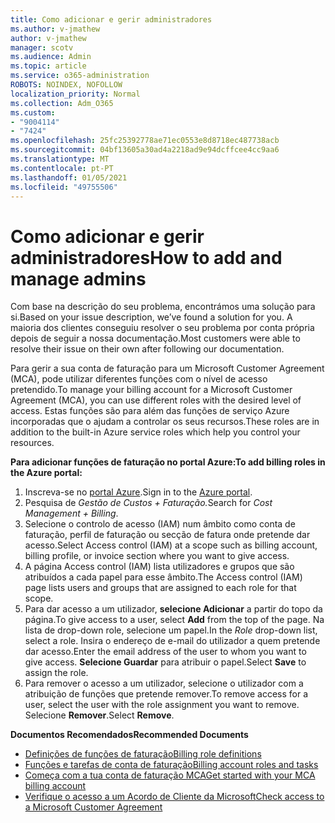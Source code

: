 ```yaml
---
title: Como adicionar e gerir administradores
ms.author: v-jmathew
author: v-jmathew
manager: scotv
ms.audience: Admin
ms.topic: article
ms.service: o365-administration
ROBOTS: NOINDEX, NOFOLLOW
localization_priority: Normal
ms.collection: Adm_O365
ms.custom:
- "9004114"
- "7424"
ms.openlocfilehash: 25fc25392778ae71ec0553e8d8718ec487738acb
ms.sourcegitcommit: 04bf13605a30ad4a2218ad9e94dcffcee4cc9aa6
ms.translationtype: MT
ms.contentlocale: pt-PT
ms.lasthandoff: 01/05/2021
ms.locfileid: "49755506"
---
```

# <a name="how-to-add-and-manage-admins"></a><span data-ttu-id="10517-102">Como adicionar e gerir administradores</span><span class="sxs-lookup"><span data-stu-id="10517-102">How to add and manage admins</span></span>

<span data-ttu-id="10517-103">Com base na descrição do seu problema, encontrámos uma solução para si.</span><span class="sxs-lookup"><span data-stu-id="10517-103">Based on your issue description, we’ve found a solution for you.</span></span> <span data-ttu-id="10517-104">A maioria dos clientes conseguiu resolver o seu problema por conta própria depois de seguir a nossa documentação.</span><span class="sxs-lookup"><span data-stu-id="10517-104">Most customers were able to resolve their issue on their own after following our documentation.</span></span>

<span data-ttu-id="10517-105">Para gerir a sua conta de faturação para um Microsoft Customer Agreement (MCA), pode utilizar diferentes funções com o nível de acesso pretendido.</span><span class="sxs-lookup"><span data-stu-id="10517-105">To manage your billing account for a Microsoft Customer Agreement (MCA), you can use different roles with the desired level of access.</span></span> <span data-ttu-id="10517-106">Estas funções são para além das funções de serviço Azure incorporadas que o ajudam a controlar os seus recursos.</span><span class="sxs-lookup"><span data-stu-id="10517-106">These roles are in addition to the built-in Azure service roles which help you control your resources.</span></span>

<span data-ttu-id="10517-107">**Para adicionar funções de faturação no portal Azure:**</span><span class="sxs-lookup"><span data-stu-id="10517-107">**To add billing roles in the Azure portal:**</span></span>

1. <span data-ttu-id="10517-108">Inscreva-se no [portal Azure](https://portal.azure.com/).</span><span class="sxs-lookup"><span data-stu-id="10517-108">Sign in to the [Azure portal](https://portal.azure.com/).</span></span>
2. <span data-ttu-id="10517-109">Pesquisa de *Gestão de Custos + Faturação.*</span><span class="sxs-lookup"><span data-stu-id="10517-109">Search for *Cost Management + Billing*.</span></span>
3. <span data-ttu-id="10517-110">Selecione o controlo de acesso (IAM) num âmbito como conta de faturação, perfil de faturação ou secção de fatura onde pretende dar acesso.</span><span class="sxs-lookup"><span data-stu-id="10517-110">Select Access control (IAM) at a scope such as billing account, billing profile, or invoice section where you want to give access.</span></span>
4. <span data-ttu-id="10517-111">A página Access control (IAM) lista utilizadores e grupos que são atribuídos a cada papel para esse âmbito.</span><span class="sxs-lookup"><span data-stu-id="10517-111">The Access control (IAM) page lists users and groups that are assigned to each role for that scope.</span></span>
5. <span data-ttu-id="10517-112">Para dar acesso a um utilizador, **selecione Adicionar** a partir do topo da página.</span><span class="sxs-lookup"><span data-stu-id="10517-112">To give access to a user, select **Add** from the top of the page.</span></span> <span data-ttu-id="10517-113">Na  lista de drop-down role, selecione um papel.</span><span class="sxs-lookup"><span data-stu-id="10517-113">In the *Role* drop-down list, select a role.</span></span> <span data-ttu-id="10517-114">Insira o endereço de e-mail do utilizador a quem pretende dar acesso.</span><span class="sxs-lookup"><span data-stu-id="10517-114">Enter the email address of the user to whom you want to give access.</span></span> <span data-ttu-id="10517-115">**Selecione Guardar** para atribuir o papel.</span><span class="sxs-lookup"><span data-stu-id="10517-115">Select **Save** to assign the role.</span></span>
6. <span data-ttu-id="10517-116">Para remover o acesso a um utilizador, selecione o utilizador com a atribuição de funções que pretende remover.</span><span class="sxs-lookup"><span data-stu-id="10517-116">To remove access for a user, select the user with the role assignment you want to remove.</span></span> <span data-ttu-id="10517-117">Selecione **Remover**.</span><span class="sxs-lookup"><span data-stu-id="10517-117">Select **Remove**.</span></span>

<span data-ttu-id="10517-118">**Documentos Recomendados**</span><span class="sxs-lookup"><span data-stu-id="10517-118">**Recommended Documents**</span></span>

- [<span data-ttu-id="10517-119">Definições de funções de faturação</span><span class="sxs-lookup"><span data-stu-id="10517-119">Billing role definitions</span></span>](https://docs.microsoft.com/azure/cost-management-billing/manage/understand-mca-roles)
- [<span data-ttu-id="10517-120">Funções e tarefas de conta de faturação</span><span class="sxs-lookup"><span data-stu-id="10517-120">Billing account roles and tasks</span></span>](https://docs.microsoft.com/azure/cost-management-billing/manage/understand-mca-roles#billing-account-roles-and-tasks)
- [<span data-ttu-id="10517-121">Começa com a tua conta de faturação MCA</span><span class="sxs-lookup"><span data-stu-id="10517-121">Get started with your MCA billing account</span></span>](https://docs.microsoft.com/azure/cost-management-billing/understand/mca-overview)
- [<span data-ttu-id="10517-122">Verifique o acesso a um Acordo de Cliente da Microsoft</span><span class="sxs-lookup"><span data-stu-id="10517-122">Check access to a Microsoft Customer Agreement</span></span>](https://docs.microsoft.com/azure/cost-management-billing/manage/change-credit-card?WT.mc_id=Portal-Microsoft_Azure_Support%22%20%5Cl%20%22manage-credit-cards-for-a-microsoft-customer-agreement%22%20%5Ct%20%22_blank#check-the-type-of-your-account)
